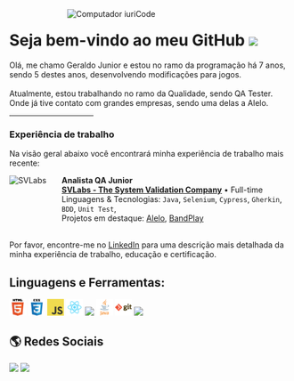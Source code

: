 <img src="https://raw.githubusercontent.com/MicaelliMedeiros/micaellimedeiros/master/image/computer-illustration.png" min-width="400px" max-width="400px" width="400px" align="right" alt="Computador iuriCode">

<h1>Seja bem-vindo ao meu GitHub <img src="https://media.giphy.com/media/hvRJCLFzcasrR4ia7z/giphy.gif" width="28"></h1>
<p align="left">Olá, me chamo Geraldo Junior e estou no ramo da programação há 7 anos, <br> sendo 5 destes anos, desenvolvendo modificações para jogos.
<br><br>Atualmente, estou trabalhando no ramo da Qualidade, sendo QA Tester. Onde já tive contato com grandes empresas, sendo uma delas a Alelo.</p>

<hr width="30%">

### Experiência de trabalho
Na visão geral abaixo você encontrará minha experiência de trabalho mais recente:

[<img align="left" height="94px" width="94px" alt="SVLabs" src="https://cdn.discordapp.com/attachments/1069757916644642816/1072175655619399770/download-removebg-preview.png"/>](https://svlabs.com.br/)

**Analista QA Junior** \
[**SVLabs - The System Validation Company**](https://svlabs.com.br/) • Full-time \
Linguagens & Tecnologias: `Java`, `Selenium`, `Cypress`, `Gherkin`, `BDD`, `Unit Test`,\
Projetos em destaque: [Alelo](https://www.alelo.com.br/), [BandPlay](https://bandplay.com/home)
<br/>
<br/>

Por favor, encontre-me no [LinkedIn](https://www.linkedin.com/in/put-here-your-username/) para uma descrição mais detalhada da minha experiência de trabalho, educação e certificação.

## **Linguagens e Ferramentas:**  

<p align="center">

<code><img height="30" src="https://raw.githubusercontent.com/github/explore/80688e429a7d4ef2fca1e82350fe8e3517d3494d/topics/html/html.png"></code>
<code><img height="30" src="https://raw.githubusercontent.com/github/explore/80688e429a7d4ef2fca1e82350fe8e3517d3494d/topics/css/css.png"></code>
<code><img height="30" src="https://raw.githubusercontent.com/github/explore/80688e429a7d4ef2fca1e82350fe8e3517d3494d/topics/javascript/javascript.png"></code>
<code><img height="30" src="https://raw.githubusercontent.com/github/explore/80688e429a7d4ef2fca1e82350fe8e3517d3494d/topics/react/react.png"></code>
<code><img height="30" src="https://cdn.jsdelivr.net/gh/devicons/devicon/icons/mysql/mysql-original-wordmark.svg"/></code>
<code><img height="30" src="https://raw.githubusercontent.com/github/explore/80688e429a7d4ef2fca1e82350fe8e3517d3494d/topics/java/java.png"></code>
<code><img height="30" src="https://raw.githubusercontent.com/github/explore/80688e429a7d4ef2fca1e82350fe8e3517d3494d/topics/git/git.png"></code>
<code><img height="30" src="https://cdn.jsdelivr.net/gh/devicons/devicon/icons/selenium/selenium-original.svg"/></code>

</p>


## :earth_americas: **Redes Sociais**

<p align="left">

  <a href="https://www.linkedin.com/in/geraldo-junior03/" alt="Linkedin">
  <img src="https://img.shields.io/badge/-Linkedin-0e76a8?style=flat-square&logo=Linkedin&logoColor=white&link=https://www.linkedin.com/in/geraldo-junior03/" /></a>

  <a href="https://wa.link/0cne1e" alt="WhatsApp">
  <img src="https://img.shields.io/badge/-WhatsApp-25d366?style=flat-square&labelColor=25d366&logo=whatsapp&logoColor=white&link=API-DO-SEU-WHATSAPP"/></a>

</p>
